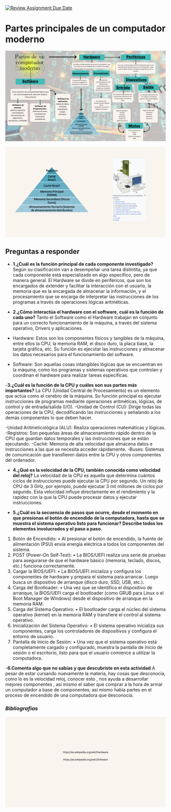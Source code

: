[![Review Assignment Due Date](https://classroom.github.com/assets/deadline-readme-button-22041afd0340ce965d47ae6ef1cefeee28c7c493a6346c4f15d667ab976d596c.svg)](https://classroom.github.com/a/ZHlrD2sU)


# **Partes principales de un computador moderno** 

![Organizador Grafico Partes de un computador moderno](1.png)

![Graficas Adjuntas](2.png)



## **Preguntas a responder**
- **1.¿Cuál es la función principal de cada componente investigado?**
Según su clasificación van a desempeñar una tarea distintita, ya que cada componente está especializado en algo especifico, pero de manera general.
El Hardware se divide en periféricos, que son los encargados de extender y facilitar la interacción con el usuario, la memoria que es la encargada de almacenar la información, y el procesamiento que se encarga de interpretar las instrucciones de los programas a través de operaciones lógicas aritméticas.


- **2.¿Cómo interactúa el hardware con el software, cuál es la función de cada uno?**
Tanto el Software como el Hardware trabajan en conjunto para un correcto funcionamiento de la máquina, a través del sistema operativo, Drivers y aplicaciones.

-  Hardware: Estos son los componentes físicos y tangibles de la máquina, entre ellos la CPU, la memoria RAM, el disco duro, la placa base, la tarjeta gráfica, etc. Su función es ejecutar las instrucciones y almacenar los datos necesarios para el funcionamiento del software.
- Software: Son aquellas cosas intangibles lógicas que se encuentran en la máquina, como los programas y sistemas operativos que controlan y coordinan el hardware para realizar tareas específicas. 


-**3.¿Cuál es la función de la CPU y cuáles son sus partes más importantes?**
La CPU (Unidad Central de Procesamiento) es un elemento que actúa como el cerebro de la máquina. Su función principal es ejecutar instrucciones de programas mediante operaciones aritméticas, lógicas, de control y de entrada/salida (I/O).
-Unidad de Control (CU): Dirige todas las operaciones de la CPU, decodificando las instrucciones y señalando a los demás componentes lo que deben hacer.

-Unidad Aritmeticológica (ALU): Realiza operaciones matemáticas y lógicas.
-Registros: Son pequeñas áreas de almacenamiento rápido dentro de la CPU que guardan datos temporales y las instrucciones que se están ejecutando.
-Caché: Memoria de alta velocidad que almacena datos e instrucciones a las que se necesita acceder rápidamente.
-Buses: Sistemas de comunicación que transfieren datos entre la CPU y otros componentes del ordenador.


- **4.¿Qué es la velocidad de la CPU, también conocida como velocidad del reloj?**
La velocidad de la CPU es aquella que determina cuántos ciclos de instrucciones puede ejecutar la CPU por segundo. Un reloj de CPU de 3 GHz, por ejemplo, puede ejecutar 3 mil millones de ciclos por segundo. Esta velocidad influye directamente en el rendimiento y la rapidez con la que la CPU puede procesar datos y ejecutar instrucciones.

- **5.¿Cuál es la secuencia de pasos que ocurre, desde el momento en que presionas el botón de encendido de la computadora, hasta que se muestra el sistema operativo listo para funcionar? Describe todos los elementos involucrados y el paso a paso.**
1. Botón de Encendido:
•	Al presionar el botón de encendido, la fuente de alimentación (PSU) envía energía eléctrica a todos los componentes del sistema.
2. POST (Power-On Self-Test):
•	La BIOS/UEFI realiza una serie de pruebas para asegurarse de que el hardware básico (memoria, teclado, discos, etc.) funciona correctamente.
3.  Cargar la BIOS/UEFI:
•	La BIOS/UEFI inicializa y configura los componentes de hardware y prepara el sistema para arrancar. Luego busca un dispositivo de arranque (disco duro, SSD, USB, etc.).
4.  Carga del Bootloader:
•	Una vez que se identifica el dispositivo de arranque, la BIOS/UEFI carga el bootloader (como GRUB para Linux o el Boot Manager de Windows) desde el dispositivo de arranque en la memoria RAM.
5.  Carga del Sistema Operativo:
•	El bootloader carga el núcleo del sistema operativo (kernel) en la memoria RAM y transfiere el control al sistema operativo.
6.  Inicialización del Sistema Operativo:
•	El sistema operativo inicializa sus componentes, carga los controladores de dispositivos y configura el entorno de usuario.
7.  Pantalla de Inicio de Sesión:
•	Una vez que el sistema operativo está completamente cargado y configurado, muestra la pantalla de inicio de sesión o el escritorio, listo para que el usuario comience a utilizar la computadora.

-**6.Comenta algo que no sabías y que descubriste en esta actividad**
A pesar de estar cursando nuevamente la materia, hay cosas que desconocía, como lo es la velocidad reloj, conocer esto , nos ayuda a desarrollar mejores componentes , así mismo el saber que comprar a la hora de armar un computador a base de componentes; así mismo había partes en el proceso de encendido de una computadora que desconocía.


### ***Bibliografias***

![Bibilografias](3.png)